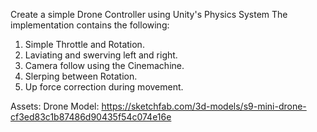 Create a simple Drone Controller using Unity's Physics System
The implementation contains the following:
1. Simple Throttle and Rotation.
2. Laviating and swerving left and right.
3. Camera follow using the Cinemachine.
4. Slerping between Rotation. 
5. Up force correction during movement.

Assets: 
Drone Model: https://sketchfab.com/3d-models/s9-mini-drone-cf3ed83c1b87486d90435f54c074e16e 
